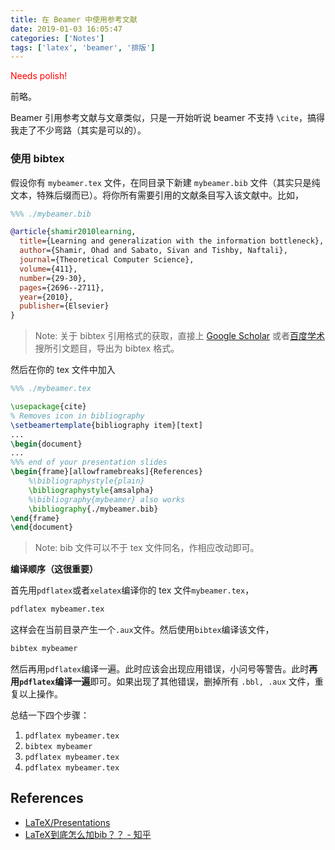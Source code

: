 ```yaml
---
title: 在 Beamer 中使用参考文献
date: 2019-01-03 16:05:47
categories: ['Notes']
tags: ['latex', 'beamer', '排版']
---
```


<font color="red">Needs polish!</font>

前略。

Beamer 引用参考文献与文章类似，只是一开始听说 beamer 不支持 `\cite`，搞得我走了不少弯路（其实是可以的）。

<!-- more -->

### 使用 bibtex

假设你有 `mybeamer.tex` 文件，在同目录下新建 `mybeamer.bib` 文件（其实只是纯文本，特殊后缀而已）。将你所有需要引用的文献条目写入该文献中。比如，
```bib
%%% ./mybeamer.bib

@article{shamir2010learning,
  title={Learning and generalization with the information bottleneck},
  author={Shamir, Ohad and Sabato, Sivan and Tishby, Naftali},
  journal={Theoretical Computer Science},
  volume={411},
  number={29-30},
  pages={2696--2711},
  year={2010},
  publisher={Elsevier}
}
```
> Note: 关于 bibtex 引用格式的获取，直接上 [Google Scholar](https://scholar.google.com/) 或者[百度学术](https://xueshu.baidu.com/) 搜所引文题目，导出为 bibtex 格式。

然后在你的 tex 文件中加入
```tex
%%% ./mybeamer.tex

\usepackage{cite}
% Removes icon in bibliography
\setbeamertemplate{bibliography item}[text]
...
\begin{document}
...
%%% end of your presentation slides
\begin{frame}[allowframebreaks]{References}
	%\bibliographystyle{plain}
	\bibliographystyle{amsalpha}
	%\bibliography{mybeamer} also works
	\bibliography{./mybeamer.bib}
\end{frame}
\end{document}
```
> Note: bib 文件可以不于 tex 文件同名，作相应改动即可。

**编译顺序（这很重要）**

首先用`pdflatex`或者`xelatex`编译你的 tex 文件`mybeamer.tex`，
```sh
pdflatex mybeamer.tex
```
这样会在当前目录产生一个`.aux`文件。然后使用`bibtex`编译该文件，
```sh
bibtex mybeamer
```
然后再用`pdflatex`编译一遍。此时应该会出现应用错误，小问号等警告。此时**再用`pdflatex`编译一遍**即可。如果出现了其他错误，删掉所有 `.bbl, .aux` 文件，重复以上操作。

总结一下四个步骤：
1. `pdflatex mybeamer.tex`
2. `bibtex mybeamer`
3. `pdflatex mybeamer.tex`
4. `pdflatex mybeamer.tex`

## References

- [LaTeX/Presentations](https://en.wikibooks.org/wiki/LaTeX/Presentations)
- [LaTeX到底怎么加bib？？ - 知乎](https://www.zhihu.com/question/30344123/answer/53377390)
